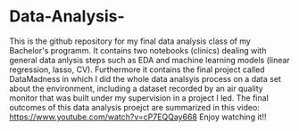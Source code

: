 # Data-Analysis-
This is the github repository for my final data analysis class of my Bachelor's programm.
It contains two notebooks (clinics) dealing with general data anlysis steps such as EDA and machine learning models (linear regression, lasso, CV). 
Furthermore it contains the final project called DataMadness in which I did the whole data analsyis process on a data set about the environment, including a dataset recorded by an air quality monitor that was built under my supervision in a project I led. The final outcomes of this data analysis proejct are summarized in this video: https://www.youtube.com/watch?v=cP7EQQay668
Enjoy watching it!!
